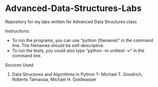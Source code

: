 # Advanced-Data-Structures-Labs

Repository for my labs written for Advanced Data Structures class

Instructions:
* To run the programs, you can use "python (filename)" in the command line. The filenames should be self-descriptive.
* To run the tests, you could also type "python -m unittest -v" in the command line.

Sources Used:
1) Data Structures and Algorithms in Python ?- Michael T. Goodrich, Roberto Tamassia, Michael H. Goldwasser
